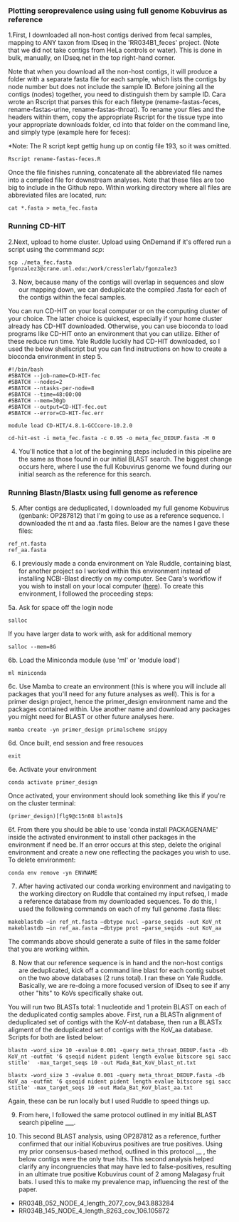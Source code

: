 ### Plotting seroprevalence using using full genome Kobuvirus as reference

1.First, I downloaded all non-host contigs derived from fecal samples, mapping to ANY taxon from IDseq in the 'RR034B1_feces' project. (Note that we did not take contigs from HeLa controls or water). This is done in bulk, manually, on IDseq.net in the top right-hand corner. 

Note that when you download all the non-host contigs, it will produce a folder with a separate fasta file for each sample, which lists the contigs by node number but does not include the sample ID. Before joining all the contigs (nodes) together, you need to distinguish them by sample ID. Cara wrote an Rscript that parses this for each filetype (rename-fastas-feces, rename-fastas-urine, rename-fastas-throat). To rename your files and the headers within them, copy the appropriate Rscript for the tissue type into your appropriate downloads folder, cd into that folder on the command line, and simply type (example here for feces):

*Note: The R script kept gettig hung up on contig file 193, so it was omitted. 

```
Rscript rename-fastas-feces.R
```

Once the file finishes running, concatenate all the abbreviated file names into a compiled file for downstream analyses. Note that these files are too big to include in the Github repo. Within working directory where all files are abbreviated files are located, run:

```
cat *.fasta > meta_fec.fasta
```

### Running CD-HIT

2.Next, upload to home cluster. Upload using OnDemand if it's offered run a script using the commmand _scp_: 

```
scp ./meta_fec.fasta fgonzalez3@crane.unl.edu:/work/cresslerlab/fgonzalez3
```

3. Now, because many of the contigs will overlap in sequences and slow our mapping down, we can deduplicate the compiled .fasta for each of the contigs within the fecal samples. 

You can run CD-HIT on your local computer or on the computing cluster of your choice. The latter choice is quickest, especially if your home cluster already has CD-HIT downloaded. Otherwise, you can use bioconda to load programs like CD-HIT onto an environment that you can utilize. Either of these reduce run time. Yale Ruddle luckily had CD-HIT downloaded, so I used the below shellscript but you can find instructions on how to create a bioconda environment in step 5.  

```
#!/bin/bash
#SBATCH --job-name=CD-HIT-fec
#SBATCH --nodes=2
#SBATCH --ntasks-per-node=8
#SBATCH --time=48:00:00
#SBATCH --mem=30gb
#SBATCH --output=CD-HIT-fec.out
#SBATCH --error=CD-HIT-fec.err

module load CD-HIT/4.8.1-GCCcore-10.2.0

cd-hit-est -i meta_fec.fasta -c 0.95 -o meta_fec_DEDUP.fasta -M 0
```

4. You'll notice that a lot of the beginning steps included in this pipeline are the same as those found in our initial BLAST search. The biggest change occurs here, where I use the full Kobuvirus genome we found during our initial search as the reference for this search. 

### Running Blastn/Blastx using full genome as reference

5. After contigs are deduplicated, I downloaded my full genome Kobuvirus (genbank: OP287812) that I'm going to use as a reference sequence. I downloaded the nt and aa .fasta files. Below are the names I gave these files:

```
ref_nt.fasta 
ref_aa.fasta
```

6. I previously made a conda environment on Yale Ruddle, containing blast, for another project so I worked within this environment instead of installing NCBI-Blast directly on my computer. See Cara's workflow if you wish to install on your local computer ([here](https://github.com/brooklabteam/Mada-Bat-CoV/blob/main/contig-blast-directions.md)). To create this environment, I followed the proceeding steps: 

5a. Ask for space off the login node 

```
salloc
```

If you have larger data to work with, ask for additional memory

```
salloc --mem=8G
```

6b. Load the Miniconda module (use 'ml' or 'module load')

```
ml miniconda
```

6c. Use Mamba to create an environment (this is where you will include all packages that you'll need for any future analyses as well). This is for a primer design project, hence the primer_design environment name and the packages contained within. Use another name and download any packages you might need for BLAST or other future analyses here. 

```
mamba create -yn primer_design primalscheme snippy
```

6d. Once built, end session and free resouces 

```
exit
```

6e. Activate your environment

```
conda activate primer_design
```

Once activated, your environment should look something like this if you're on the cluster terminal:

```
(primer_design)[flg9@c15n08 blastn]$
```

6f. From there you should be able to use 'conda install PACKAGENAME' inside the activated environment to install other packages in the environment if need be. If an error occurs at this step, delete the original environment and create a new one reflecting the packages you wish to use. To delete environment:

```
conda env remove -yn ENVNAME
```

7. After having activated our conda working environment and navigating to the working directory on Ruddle that contained my input refseq, I made a reference database from my downloaded sequences. To do this, I used the following commands on each of my full genome .fasta files:

```
makeblastdb –in ref_nt.fasta –dbtype nucl –parse_seqids -out KoV_nt
makeblastdb –in ref_aa.fasta –dbtype prot –parse_seqids -out KoV_aa
```

The commands above should generate a suite of files in the same folder that you are working within. 

8. Now that our reference sequence is in hand and the non-host contigs are deduplicated, kick off a command line blast for each contig subset on the two above databases (2 runs total). I ran these on Yale Ruddle. Basically, we are re-doing a more focused version of IDseq to see if any other "hits" to KoVs specifically shake out. 

You will run two BLASTs total: 1 nucleotide and 1 protein BLAST on each of the deduplicated contig samples above. First, run a BLASTn alignment of deduplicated set of contigs with the KoV-nt database, then run a BLASTx aligment of the deduplicated set of contigs with the KoV_aa database. Scripts for both are listed below:

```
blastn -word_size 10 -evalue 0.001 -query meta_throat_DEDUP.fasta -db KoV_nt -outfmt '6 qseqid nident pident length evalue bitscore sgi sacc stitle'  -max_target_seqs 10 -out Mada_Bat_KoV_blast_nt.txt

blastx -word_size 3 -evalue 0.001 -query meta_throat_DEDUP.fasta -db KoV_aa -outfmt '6 qseqid nident pident length evalue bitscore sgi sacc stitle' -max_target_seqs 10 -out Mada_Bat_KoV_blast_aa.txt
```
Again, these can be run locally but I used Ruddle to speed things up. 

9. From here, I followed the same protocol outlined in my initial BLAST search pipeline ___.

10. This second BLAST analysis, using OP287812 as a reference, further confirmed that our initial Kobuvirus positives are true positives. Using my prior consensus-based method, outlined in this protocol __ , the below contigs were the only true hits. This second analysis helped clarify any incongruencies that may have led to false-positives, resulting in an ultimate true positive Kobuvirus count of 2 among Malagasy fruit bats. I used this to make my prevalence map, influencing the rest of the paper.

- RR034B_052_NODE_4_length_2077_cov_943.883284
- RR034B_145_NODE_4_length_8263_cov_106.105872
